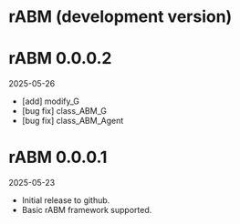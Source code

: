 # rABM (development version)

# rABM 0.0.0.2
2025-05-26
* [add] modify_G
* [bug fix] class_ABM_G
* [bug fix] class_ABM_Agent

# rABM 0.0.0.1
2025-05-23
* Initial release to github.
* Basic rABM framework supported.
